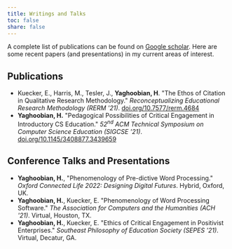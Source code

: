 ```yaml
---
title: Writings and Talks
toc: false
share: false
---
```


A complete list of publications can be found on [Google scholar](https://scholar.google.com/citations?hl=en&user=5Ax8m6sAAAAJ&view_op=list_works&sortby=pubdate). Here are some recent papers (and presentations) in my current areas of interest.

## Publications
* Kuecker, E., Harris, M., Tesler, J., __Yaghoobian, H__.  "The Ethos of Citation in Qualitative Research Methodology." _Reconceptualizing Educational Research Methodology (RERM '21)_. [doi.org/10.7577/rerm.4684](https://doi.org/10.7577/rerm.4684)
* __Yaghoobian, H.__ "Pedagogical Possibilities of Critical Engagement in Introductory CS Education." _52<sup>nd</sup> ACM Technical Symposium on Computer Science Education (SIGCSE '21)_. [doi.org/10.1145/3408877.3439659](https://doi.org/10.1145/3408877.3439659)
        


## Conference Talks and Presentations
* __Yaghoobian, H.__, "Phenomenology of Pre-dictive Word Processing." _Oxford Connected Life 2022: Designing Digital Futures_. Hybrid, Oxford, UK. 
* __Yaghoobian, H.__, Kuecker, E. "Phenomenology of Word Processing Software." _The Association for Computers and the Humanities (ACH '21)_. Virtual, Houston, TX.  
* __Yaghoobian, H.__, Kuecker, E. "Ethics of Critical Engagement in Positivist Enterprises." _Southeast Philosophy of Education Society (SEPES '21)_. Virtual, Decatur, GA. 


